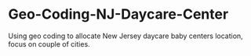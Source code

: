# Geo-Coding-NJ-Daycare-Center
Using geo coding to allocate New Jersey daycare baby centers location, focus on couple of cities.
